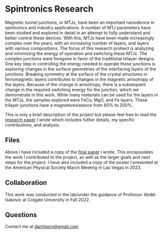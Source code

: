 # Spintronics Research

Magnetic tunnel junctions, or MTJs, have been an important nanodevice in spintronics and industry applications. A number of MTJ parameters have been studied and explored in detail in an attempt to fully understand and better control these devices. With this, MTJs have been made increasingly complex over the years, with an increasing number of layers, and layers with various compositions. The focus of this research prohect is analyzing and minimizing the energy of operation and switching these MTJs. The complex junctions were foregone in favor of the traditional trilayer designs. One key step in controlling the energy needed to operate these junctions is exploring changes in the surface geometries of the interfacing layers of the junctions. Breaking symmetry at the surface of the crystal structures in ferromagnetic layers contributes to changes in the magnetic anisotropy of the layers. Because of  the change in anisotropy, there is a subsequent change in the required switching energy for the junction, which we demonstrate in this work. While many materials can be used for the layers in the MTJs, the samples explored were FeCo, MgO, and Fe layers. These trilayer junctions have a magnetoresistance from 60% to 200%. <p>This is only a brief description of the project but please feel free to read the [research paper](https://github.com/dan-bernstein/website-contents/blob/main/research/spintronics/DBernsteinMTJFinalPaper.pdf) I wrote which includes futher details, my specific contributions, and analysis. </p>

## Files
Above I have included a copy of the [final paper](https://github.com/dan-bernstein/website-contents/blob/main/research/spintronics/DBernsteinMTJFinalPaper.pdf) I wrote. This encapsulates the work I contributed to the project, as well as the larger goals and next steps for the project. I have also included a copy of the poster I presented at the American Physical Society March Meeting in Las Vegas in 2023.

## Collaboration

This work was conducted in the lab/under the guidance of Professor Abdel Isakovic at Colgate University in Fall 2022.

## Questions
Contact me at danhbern@gmail.com
